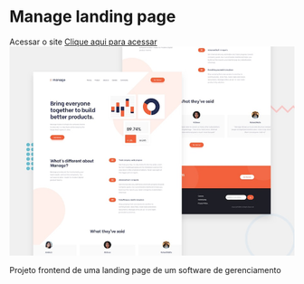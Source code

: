 #  Manage landing page
Acessar o site [Clique aqui para acessar](https://celiofagundes.github.io/landing-page-manage/)
![Design preview for the Manage landing page coding challenge](./design/desktop-preview.jpg)

Projeto frontend de uma landing page de um software de gerenciamento

